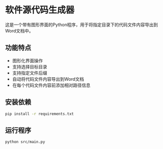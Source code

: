 # 软件源代码生成器

这是一个带有图形界面的Python程序，用于将指定目录下的代码文件内容导出到Word文档中。

## 功能特点

- 图形化界面操作
- 支持选择目标目录
- 支持指定文件后缀
- 自动将代码文件内容导出到Word文档
- 在每个代码文件内容前添加相对路径信息

## 安装依赖

```bash
pip install -r requirements.txt
```

## 运行程序

```bash
python src/main.py
``` 